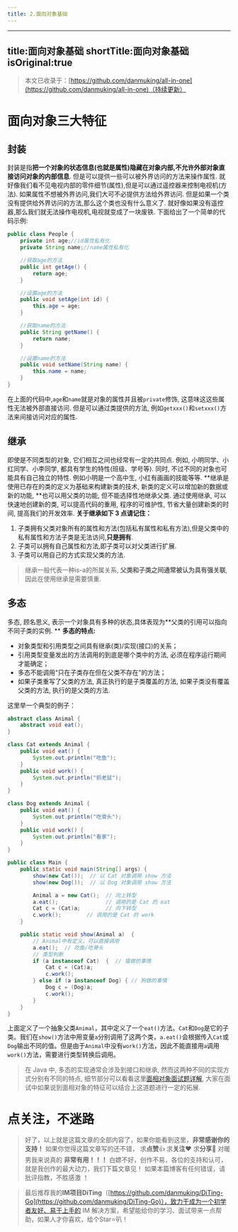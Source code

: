```yaml
---
title: 2.面向对象基础
---
```

-----
title:面向对象基础
shortTitle:面向对象基础
isOriginal:true
---
> 本文已收录于：[https://github.com/danmuking/all-in-one](https://github.com/danmuking/all-in-one)（持续更新）

# 面向对象三大特征
## 封装
封装是指**把一个对象的状态信息(也就是属性)隐藏在对象内部,不允许外部对象直接访问对象的内部信息**. 但是可以提供一些可以被外界访问的方法来操作属性. 就好像我们看不见电视内部的零件细节(属性),但是可以通过遥控器来控制电视机(方法). 如果属性不想被外界访问,我们大可不必提供方法给外界访问. 但是如果一个类没有提供给外界访问的方法,那么这个类也没有什么意义了. 就好像如果没有遥控器,那么我们就无法操作电视机,电视就变成了一块废铁. 
下面给出了一个简单的代码示例:
```java
public class People {
    private int age;//id属性私有化
    private String name;//name属性私有化

    //获取age的方法
    public int getAge() {
        return age;
    }

    //设置age的方法
    public void setAge(int id) {
        this.age = age;
    }

    //获取name的方法
    public String getName() {
        return name;
    }

    //设置name的方法
    public void setName(String name) {
        this.name = name;
    }
}

```
在上面的代码中,`age`和`name`就是对象的属性并且被`private`修饰, 这意味这这些属性无法被外部直接访问. 但是可以通过类提供的方法, 例如`getxxx()`和`setxxx()`方法来间接访问对应的属性.
## 继承
即使是不同类型的对象, 它们相互之间也经常有一定的共同点. 例如, 小明同学、小红同学、小李同学, 都具有学生的特性(班级、学号等). 同时, 不过不同的对象也可能具有自己独立的特性. 例如小明是一个高中生, 小红有画画的技能等等. **继承是使用已存在的类的定义为基础来构建新类的技术, 新类的定义可以增加新的数据或新的功能, **也可以用父类的功能, 但不能选择性地继承父类. 通过使用继承, 可以快速地创建新的类, 可以提高代码的重用, 程序的可维护性, 节省大量创建新类的时间, 提高我们的开发效率. 
**关于继承如下 3 点请记住：**

1. 子类拥有父类对象所有的属性和方法(包括私有属性和私有方法),但是父类中的私有属性和方法子类是无法访问,**只是拥有**. 
2. 子类可以拥有自己属性和方法,即子类可以对父类进行扩展. 
3. 子类可以用自己的方式实现父类的方法. 
> 继承一般代表一种is-a的所属关系, **父类和子类之间通常被认为具有强关联**, 因此在使用继承是需要慎重.

## 多态
多态, 顾名思义, 表示一个对象具有多种的状态,具体表现为**父类的引用可以指向不同子类的实例. **
**多态的特点:**

- 对象类型和引用类型之间具有继承(类)/实现(接口)的关系；
- 引用类型变量发出的方法调用的到底是哪个类中的方法, 必须在程序运行期间才能确定；
- 多态不能调用“只在子类存在但在父类不存在”的方法；
- 如果子类重写了父类的方法, 真正执行的是子类覆盖的方法, 如果子类没有覆盖父类的方法, 执行的是父类的方法. 

这里举一个典型的例子：
```java
abstract class Animal {  
    abstract void eat();  
}  

class Cat extends Animal {  
    public void eat() {  
        System.out.println("吃鱼");  
    }  
    public void work() {  
        System.out.println("抓老鼠");  
    }  
}  

class Dog extends Animal {  
    public void eat() {  
        System.out.println("吃骨头");  
    }  
    public void work() {  
        System.out.println("看家");  
    }  
}

public class Main {
    public static void main(String[] args) {
        show(new Cat());  // 以 Cat 对象调用 show 方法
        show(new Dog());  // 以 Dog 对象调用 show 方法

        Animal a = new Cat();  // 向上转型  
        a.eat();               // 调用的是 Cat 的 eat
        Cat c = (Cat)a;        // 向下转型  
        c.work();        // 调用的是 Cat 的 work
    }  

    public static void show(Animal a)  {
        // Animal中有定义，可以直接调用
        a.eat();  // 吃鱼/吃骨头
        // 类型判断
        if (a instanceof Cat)  {  // 猫做的事情 
            Cat c = (Cat)a;  
            c.work();  
        } else if (a instanceof Dog) { // 狗做的事情 
            Dog c = (Dog)a;  
            c.work();  
        }  
    }  
}
```
上面定义了一个抽象父类`Animal`，其中定义了一个`eat()`方法。`Cat`和`Dog`是它的子类。我们在`show()`方法中用变量`a`分别调用了这两个类，`a.eat()`会根据传入`Cat`或`Dog`输出不同的值。但是由于`Animal`中没有`work()`方法，因此不能直接用`a`调用`work()`方法，需要进行类型转换后调用。
> 在 Java 中, 多态的实现通常会涉及到接口和继承, 然而这两种不同的实现方式分别有不同的特点, 细节部分可以看看这里[面相对象面试题详解](), 大家在面试中如果说到面相对象的特征可以结合上这道题进行一定的拓展.

# 点关注，不迷路
> 好了，以上就是这篇文章的全部内容了，如果你能看到这里，**非常感谢你的支持！**
> 如果你觉得这篇文章写的还不错， 求**点赞**👍 求**关注**❤️ 求**分享**👥 对暖男我来说真的 **非常有用！！！**
> 白嫖不好，创作不易，各位的支持和认可，就是我创作的最大动力，我们下篇文章见！
> 如果本篇博客有任何错误，请批评指教，不胜感激 ！

> 最后推荐我的**IM项目DiTing**（[https://github.com/danmuking/DiTing-Go](https://github.com/danmuking/DiTing-Go)），致力于成为一个初学者友好、易于上手的 IM 解决方案，希望能给你的学习、面试带来一点帮助，如果人才你喜欢，给个Star⭐叭！

